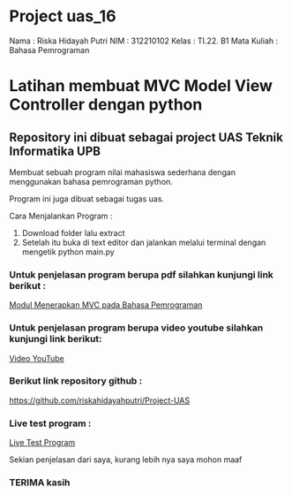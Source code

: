 # Project uas_16

Nama : Riska Hidayah Putri
NIM : 312210102
Kelas : TI.22. B1
Mata Kuliah : Bahasa Pemrograman


# Latihan membuat MVC Model View Controller dengan python

## Repository ini dibuat sebagai project UAS Teknik Informatika UPB

Membuat sebuah program nilai mahasiswa sederhana dengan menggunakan bahasa pemrograman python.

Program ini juga dibuat sebagai tugas uas.

Cara Menjalankan Program :

1. Download folder lalu extract
2. Setelah itu buka di text editor dan jalankan melalui terminal dengan          mengetik python main.py

### Untuk penjelasan program berupa pdf silahkan kunjungi link berikut :

[Modul Menerapkan MVC pada Bahasa Pemrograman](https://drive.google.com/file/d/1yp0G6XL1bA33bTAm4NhnOOU9AqXGT47c/view?usp=share_link)

### Untuk penjelasan program berupa video youtube silahkan kunjungi link berikut:

[Video YouTube](https://www.youtube.com/watch?v=Z8FcRABvm6Q)

### Berikut link repository github :

https://github.com/riskahidayahputri/Project-UAS

### Live test program :

[Live Test Program](https://replit.com/@Riska-HidayahHi/Menghitung-Nilai-Data-Mahasiswa)


Sekian penjelasan dari saya, kurang lebih nya saya mohon maaf

### TERIMA kasih
